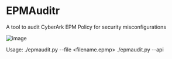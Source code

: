 # EPMAuditr
A tool to audit CyberArk EPM Policy for security misconfigurations

![image](https://github.com/z3mms/EPMAuditr/assets/1330657/bd49a2ab-bd48-42d2-a1a8-20d2a276dea6)

Usage:
    ./epmaudit.py --file <filename.epmp>
    ./epmaudit.py --api
